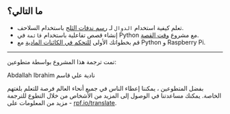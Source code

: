 ## ما التالي؟

- تعلم كيفية استخدام `الدوال` لـ [رسم ندفات الثلج](https://projects.raspberrypi.org/ar-SA/projects/turtle-snowflakes/) باستخدام السلاحف. 
- إنشاء قصص تفاعلية باستخدام `قائمة` في Python مع مشروع [وقت القصة](https://projects.raspberrypi.org/ar-SA/projects/storytime/). 
- قم بخطواتك الأولى [للتحكم في الكائنات المادية](https://projects.raspberrypi.org/ar-SA/projects/physical-computing) مع Python و Raspberry Pi.


***
تمت ترجمة هذا المشروع بواسطة متطوعين:

Abdallah Ibrahim
نادية علي قاسم

بفضل المتطوعين ، يمكننا إعطاء الناس في جميع أنحاء العالم فرصة للتعلم بلغتهم الخاصة. يمكنك مساعدتنا في الوصول إلى المزيد من الأشخاص من خلال التطوع للترجمة - مزيد من المعلومات على [rpf.io/translate](https://rpf.io/translate).